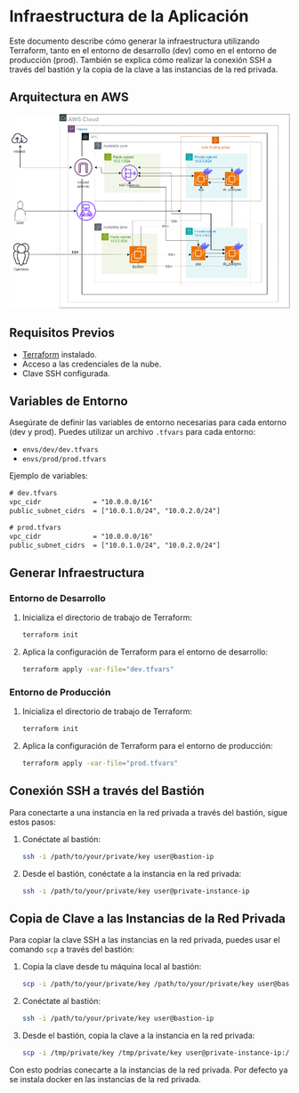 # Infraestructura de la Aplicación

Este documento describe cómo generar la infraestructura utilizando Terraform, tanto en el entorno de desarrollo (dev) como en el entorno de producción (prod). También se explica cómo realizar la conexión SSH a través del bastión y la copia de la clave a las instancias de la red privada.

## Arquitectura en AWS

![Arquitectura en AWS](docs/images/AWS%20Arquitectura.drawio.png)

## Requisitos Previos

- [Terraform](https://www.terraform.io/downloads.html) instalado.
- Acceso a las credenciales de la nube.
- Clave SSH configurada.

## Variables de Entorno

Asegúrate de definir las variables de entorno necesarias para cada entorno (dev y prod). Puedes utilizar un archivo `.tfvars` para cada entorno:

- `envs/dev/dev.tfvars`
- `envs/prod/prod.tfvars`

Ejemplo de variables:

```hcl
# dev.tfvars
vpc_cidr             = "10.0.0.0/16"
public_subnet_cidrs  = ["10.0.1.0/24", "10.0.2.0/24"]
```

```hcl
# prod.tfvars
vpc_cidr             = "10.0.0.0/16"
public_subnet_cidrs  = ["10.0.1.0/24", "10.0.2.0/24"]
```

## Generar Infraestructura

### Entorno de Desarrollo

1. Inicializa el directorio de trabajo de Terraform:

    ```sh
    terraform init
    ```

2. Aplica la configuración de Terraform para el entorno de desarrollo:

    ```sh
    terraform apply -var-file="dev.tfvars"
    ```

### Entorno de Producción

1. Inicializa el directorio de trabajo de Terraform:

    ```sh
    terraform init
    ```

2. Aplica la configuración de Terraform para el entorno de producción:

    ```sh
    terraform apply -var-file="prod.tfvars"
    ```

## Conexión SSH a través del Bastión

Para conectarte a una instancia en la red privada a través del bastión, sigue estos pasos:

1. Conéctate al bastión:

    ```sh
    ssh -i /path/to/your/private/key user@bastion-ip
    ```

2. Desde el bastión, conéctate a la instancia en la red privada:

    ```sh
    ssh -i /path/to/your/private/key user@private-instance-ip
    ```

## Copia de Clave a las Instancias de la Red Privada

Para copiar la clave SSH a las instancias en la red privada, puedes usar el comando `scp` a través del bastión:

1. Copia la clave desde tu máquina local al bastión:

    ```sh
    scp -i /path/to/your/private/key /path/to/your/private/key user@bastion-ip:/tmp/
    ```

2. Conéctate al bastión:

    ```sh
    ssh -i /path/to/your/private/key user@bastion-ip
    ```

3. Desde el bastión, copia la clave a la instancia en la red privada:

    ```sh
    scp -i /tmp/private/key /tmp/private/key user@private-instance-ip:/home/user/.ssh/
    ```

Con esto podrías conecarte a la instancias de la red privada. Por defecto ya se instala docker en las instancias de la red privada.